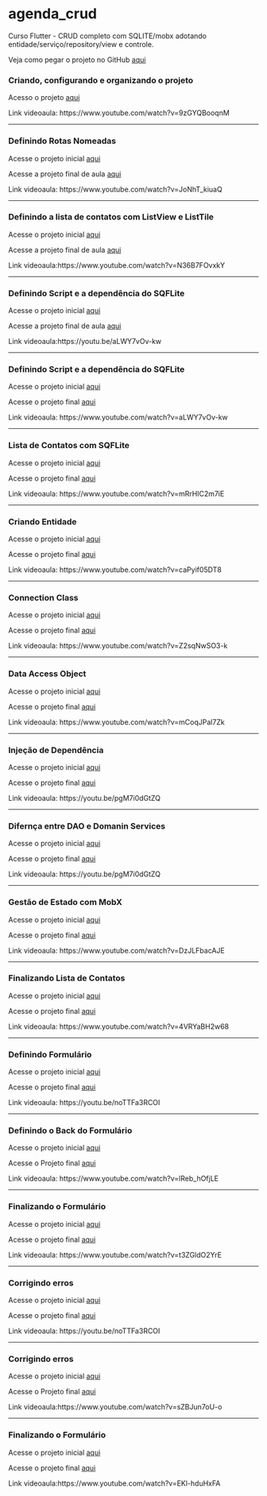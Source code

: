 # agenda_crud
Curso Flutter - CRUD completo com SQLITE/mobx adotando entidade/serviço/repository/view e controle. 


<p>Veja como pegar o projeto no GitHub <a href='https://www.youtube.com/watch?v=fOls6oc9ihU'>aqui</a> </p> 

<h3>Criando, configurando e organizando o projeto</h3> 
<p>Acesso o projeto <a href='https://github.com/heliokamakawa/agenda_crud/tree/1af4a592dedb2c5383e167941fbe9ce0421aa396'>aqui</a> </p> 
<p>Link videoaula: https://www.youtube.com/watch?v=9zGYQBooqnM</p>
<hr/>

<h3>Definindo Rotas Nomeadas</h3> 
<p>Acesse o projeto inicial <a href='https://github.com/heliokamakawa/agenda_crud/tree/1af4a592dedb2c5383e167941fbe9ce0421aa396'>aqui</a> </p> 
<p>Acesse a projeto final de aula <a href='https://github.com/heliokamakawa/agenda_crud/tree/b8b7cf0837f0b3d8b131714aa8c8c21c6cff7d80'>aqui</a> </p> 
<p>Link videoaula: https://www.youtube.com/watch?v=JoNhT_kiuaQ</p>
<hr/>

<h3>Definindo a lista de contatos com ListView e ListTile</h3> 
<p>Acesse o projeto inicial <a href='https://github.com/heliokamakawa/agenda_crud/tree/b8b7cf0837f0b3d8b131714aa8c8c21c6cff7d80'>aqui</a> </p> 
<p>Acesse a projeto final de aula <a href='https://github.com/heliokamakawa/agenda_crud/tree/11fd0a1d1dcbb81da8cbe22a8dc11375478705b6'>aqui</a> </p> 
<p>Link videoaula:https://www.youtube.com/watch?v=N36B7FOvxkY </p>
<hr/>

<h3>Definindo Script e a dependência do SQFLite</h3> 
<p>Acesse o projeto inicial <a href='https://github.com/heliokamakawa/agenda_crud/tree/11fd0a1d1dcbb81da8cbe22a8dc11375478705b6'>aqui</a> </p> 
<p>Acesse a projeto final de aula <a href='https://github.com/heliokamakawa/agenda_crud/tree/6cbf5f98fda01aeb91fde83c6b92f343d0f009c8'>aqui</a> </p> 
<p>Link videoaula:https://youtu.be/aLWY7vOv-kw </p>
<hr/>

<h3>Definindo Script e a dependência do SQFLite</h3> 
<p>Acesse o projeto inicial <a href='https://github.com/heliokamakawa/agenda_crud/tree/6cbf5f98fda01aeb91fde83c6b92f343d0f009c8'>aqui</a> </p> 
<p>Acesse o projeto final <a href='https://github.com/heliokamakawa/agenda_crud/tree/6cbf5f98fda01aeb91fde83c6b92f343d0f009c8'>aqui</a> </p> 
<p>Link videoaula: https://www.youtube.com/watch?v=aLWY7vOv-kw</p>
<hr/>

<h3>Lista de Contatos com SQFLite</h3> 
<p>Acesse o projeto inicial <a href='https://github.com/heliokamakawa/agenda_crud/tree/6cbf5f98fda01aeb91fde83c6b92f343d0f009c8'>aqui</a> </p> 
<p>Acesse o projeto final <a href='https://github.com/heliokamakawa/agenda_crud/tree/2a137a0a1aed9bf8dad5793a5d30c291a4f0411f'>aqui</a> </p> 
<p>Link videoaula: https://www.youtube.com/watch?v=mRrHlC2m7iE </p>

<hr/>
<h3>Criando Entidade</h3> 
<p>Acesse o projeto inicial <a href='https://github.com/heliokamakawa/agenda_crud/tree/2a137a0a1aed9bf8dad5793a5d30c291a4f0411f'>aqui</a> </p> 
<p>Acesse o projeto final <a href='https://github.com/heliokamakawa/agenda_crud/tree/2a1e995db6251434629de78004d73716384add71'>aqui</a> </p> 
<p>Link videoaula:  https://www.youtube.com/watch?v=caPyif05DT8</p>

<hr/>
<h3>Connection Class</h3> 
<p>Acesse o projeto inicial <a href='https://github.com/heliokamakawa/agenda_crud/tree/2a1e995db6251434629de78004d73716384add71'>aqui</a> </p> 
<p>Acesse o projeto final <a href='https://github.com/heliokamakawa/agenda_crud/tree/4098af7155a9e6bc5a1c105d18c80ec424f588a4'>aqui</a> </p> 
<p>Link videoaula: https://www.youtube.com/watch?v=Z2sqNwSO3-k</p>

<hr/>
<h3>Data Access Object</h3> 
<p>Acesse o projeto inicial <a href='https://github.com/heliokamakawa/agenda_crud/tree/4098af7155a9e6bc5a1c105d18c80ec424f588a4'>aqui</a> </p> 
<p>Acesse o projeto final <a href='https://github.com/heliokamakawa/agenda_crud/tree/91d0f55ab2ed5c8b4d40a72251d63975c27197b9'>aqui</a> </p> 
<p>Link videoaula: https://www.youtube.com/watch?v=mCoqJPal7Zk</p>

<hr/>
<h3>Injeção de Dependência</h3> 
<p>Acesse o projeto inicial <a href='https://github.com/heliokamakawa/agenda_crud/tree/91d0f55ab2ed5c8b4d40a72251d63975c27197b9'>aqui</a> </p> 
<p>Acesse o projeto final <a href='https://github.com/heliokamakawa/agenda_crud/tree/1f2711bed8b56d13e49ccf21797e19745e7e6c22'>aqui</a> </p> 
<p>Link videoaula: https://youtu.be/pgM7i0dGtZQ</p>

<hr/>
<h3>Difernça entre DAO e Domanin Services</h3> 
<p>Acesse o projeto inicial <a href='https://github.com/heliokamakawa/agenda_crud/tree/1f2711bed8b56d13e49ccf21797e19745e7e6c22'>aqui</a> </p> 
<p>Acesse o projeto final <a href='https://github.com/heliokamakawa/agenda_crud/tree/abc5203f51807920e9c57f0a4a9a284dd3fc6e79'>aqui</a> </p> 
<p>Link videoaula: https://youtu.be/pgM7i0dGtZQ</p>

<hr/>
<h3>Gestão de Estado com MobX</h3> 
<p>Acesse o projeto inicial <a href='https://github.com/heliokamakawa/agenda_crud/tree/abc5203f51807920e9c57f0a4a9a284dd3fc6e79'>aqui</a> </p> 
<p>Acesse o projeto final <a href='https://github.com/heliokamakawa/agenda_crud/tree/41ffb9d6f5c7f49769ad29704f17f70ec777d42c'>aqui</a> </p> 
<p>Link videoaula: https://www.youtube.com/watch?v=DzJLFbacAJE</p>

<hr/>
<h3>Finalizando Lista de Contatos</h3> 
<p>Acesse o projeto inicial <a href='https://github.com/heliokamakawa/agenda_crud/tree/41ffb9d6f5c7f49769ad29704f17f70ec777d42c'>aqui</a> </p> 
<p>Acesse o projeto final <a href='https://github.com/heliokamakawa/agenda_crud/tree/d1bbea66f115cb80b51fd0ee106be5c63ee086f5'>aqui</a> </p> 
<p>Link videoaula: https://www.youtube.com/watch?v=4VRYaBH2w68</p>

<hr/>
<h3>Definindo Formulário</h3> 
<P>Acesse o projeto inicial <A HREF="https://github.com/heliokamakawa/agenda_crud/tree/d1bbea66f115cb80b51fd0ee106be5c63ee086f5">aqui</A></P>
<P>Acesse o projeto final <A HREF="https://github.com/heliokamakawa/agenda_crud/tree/8801a32f985ce8357edf9df966ef6e75555d84e8">aqui</A></P>
<P>Link videoaula: https://youtu.be/noTTFa3RCOI</P>

<hr/>
<h3>Definindo o Back do Formulário</h3> 
<P>Acesse o projeto inicial <A HREF="https://github.com/heliokamakawa/agenda_crud/tree/8801a32f985ce8357edf9df966ef6e75555d84e8">aqui</A><P>
<P>Acesse o Projeto final <A HREF="https://github.com/heliokamakawa/agenda_crud/tree/95152cbacdb64e48975810bdf05883f5235182ab">aqui</A><P>
<P>Link videoaula: https://www.youtube.com/watch?v=lReb_hOfjLE<P>

<hr/>
<h3>Finalizando o Formulário</h3> 
<P>Acesse o projeto inicial <A HREF="https://github.com/heliokamakawa/agenda_crud/tree/95152cbacdb64e48975810bdf05883f5235182ab">aqui</A></P>
<P>Acesse o projeto final <A HREF="https://github.com/heliokamakawa/agenda_crud/tree/805b99d96a5d0f38bdd37d1eabb411f10ecc4ce3">aqui</A></P>
<P>Link videoaula: https://www.youtube.com/watch?v=t3ZGldO2YrE</P>

<hr/>
<h3>Corrigindo erros</h3> 
<P>Acesse o projeto inicial <A HREF="https://github.com/heliokamakawa/agenda_crud/tree/805b99d96a5d0f38bdd37d1eabb411f10ecc4ce3">aqui</A></P>
<P>Acesse o projeto final <A HREF="https://github.com/heliokamakawa/agenda_crud/tree/8801a32f985ce8357edf9df966ef6e75555d84e8">aqui</A></P>
<P>Link videoaula: https://youtu.be/noTTFa3RCOI</P>

<hr/>
<h3>Corrigindo erros</h3> 
<P>Acesse o projeto inicial <A HREF="https://github.com/heliokamakawa/agenda_crud/tree/805b99d96a5d0f38bdd37d1eabb411f10ecc4ce3">aqui</A><P>
<P>Acesse o Projeto final <A HREF="https://github.com/heliokamakawa/agenda_crud/tree/bed0228d2506584936a5e73c7d30be58dd5b96cd">aqui</A><P>
<P>Link videoaula:https://www.youtube.com/watch?v=sZBJun7oU-o<P>


<hr/>
<h3>Finalizando o Formulário</h3> 
<P>Acesse o projeto inicial <A HREF=" https://github.com/heliokamakawa/agenda_crud/tree/bed0228d2506584936a5e73c7d30be58dd5b96cd">aqui</A></P>
<P>Acesse o projeto final <A HREF=" https://github.com/heliokamakawa/agenda_crud/tree/bed0228d2506584936a5e73c7d30be58dd5b96cd">aqui</A></P>
<P>Link videoaula:https://www.youtube.com/watch?v=EKl-hduHxFA</P>
